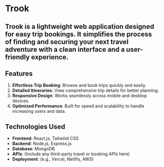 # Trook

## Trook is a lightweight web application designed for easy trip bookings. It simplifies the process of finding and securing your next travel adventure with a clean interface and a user-friendly experience.

## Features

1. **Effortless Trip Booking**: Browse and book trips quickly and easily.
2. **Detailed Itineraries**: View comprehensive trip details for better planning.
3. **Responsive Design**: Works seamlessly across mobile and desktop devices.
4. **Optimized Performance**: Built for speed and scalability to handle increasing users and data.



## Technologies Used

- **Frontend**: React.js, Tailwind CSS
- **Backend**: Node.js, Express.js
- **Database**: MongoDB
- **APIs**: (Include any third-party travel or booking APIs here)
- **Deployment**: (e.g., Vercel, Netlify, AWS)

